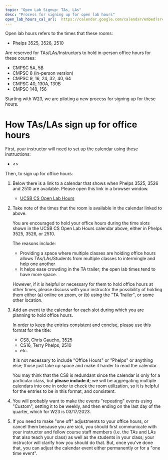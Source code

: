 ```yaml
---
topic: "Open Lab Signup: TAs, LAs"
desc: "Process for signing up for open lab hours"
open_lab_hours_cal_url:  https://calendar.google.com/calendar/embed?src=c_63b5996e60394b6a3b1710ad1332901ffe44a7ee8f577acee5f98eb956dfb5cb%40group.calendar.google.com&ctz=America%2FLos_Angeles
---
```


Open lab hours refers to the times that these rooms:

* Phelps 3525, 3526, 2510

Are reserved for TAs/LAs/Instructors to hold in-person office hours for these courses:

* CMPSC 5A, 5B
* CMPSC 8 (in-person version)
* CMPSC 9, 16, 24, 32, 40, 64
* CMPSC 40, 130A, 130B
* CMPSC 148, 156

Starting with W23, we are piloting a new process for signing up for these hours.

# How TAs/LAs sign up for office hours

First, your instructor will need to set up the calendar using these instructions:

* <>

Then, to sign up for office hours:

1. Below there is a link to a calendar that shows when Phelps 3525, 3526 and 2510 are available.  Please open this link in a browser window.
   * [UCSB CS Open Lab Hours]({{page.open_lab_hours_cal_url}})

2. Take note of the times that the room is available in the calendar linked to above. 
   
   You are encouraged to hold your office hours during the time slots shown in the UCSB CS Open Lab Hours calendar above, either in Phelps 3525, 3526, or 2510.
   
   The reasons include:
   
   * Providing a space where multiple classes are holding office hours allows TAs/LAs/Students from multiple classes to intermingle and help one another
   * It helps ease crowding in the TA trailer; the open lab times tend to have more space.
   
   However, if it is helpful or necessary for them to hold office hours at other times, please discuss with your instructor the possibility of holding
   them either (a) online on zoom, or (b) using the "TA Trailer", or some other location.

3. Add an event to the calendar for each slot during which you are planning to hold office hours. 

   In order to keep the entries consistent and concise, please use this format for the title:

   * CS8, Chris Gaucho, 3525
   * CS16, Terry Phelps, 2510
   * etc.

   It is not necessary to include "Office Hours" or "Phelps" or anything else; those just take up space and make it harder to read the calendar.
   
   You may think that the CS8 is redundant since the calendar is only for a particular class, but **please include it**; we will be aggregating 
   multiple calendars into one in order to check the room utilization, so it is helpful for the entries to be in this format, and consistent.
   
4. You will probably want to make the events "repeating" events using "Custom", setting it to be weekly, and then ending on the last day of the
   quarter, which for W23 is 03/17/2023.
   
5. If you need to make "one off" adjustments to your office hours, or cancel them because you are sick, you should first communicate with your
   instructor and fellow course staff members (i.e. the TAs and LAs that also teach your class) as well as the students in your class; your instructor
   will clarify how you should do that.  But, once you've done that, you can adjust the calendar event either permanently or for a "one time event".
   
   
